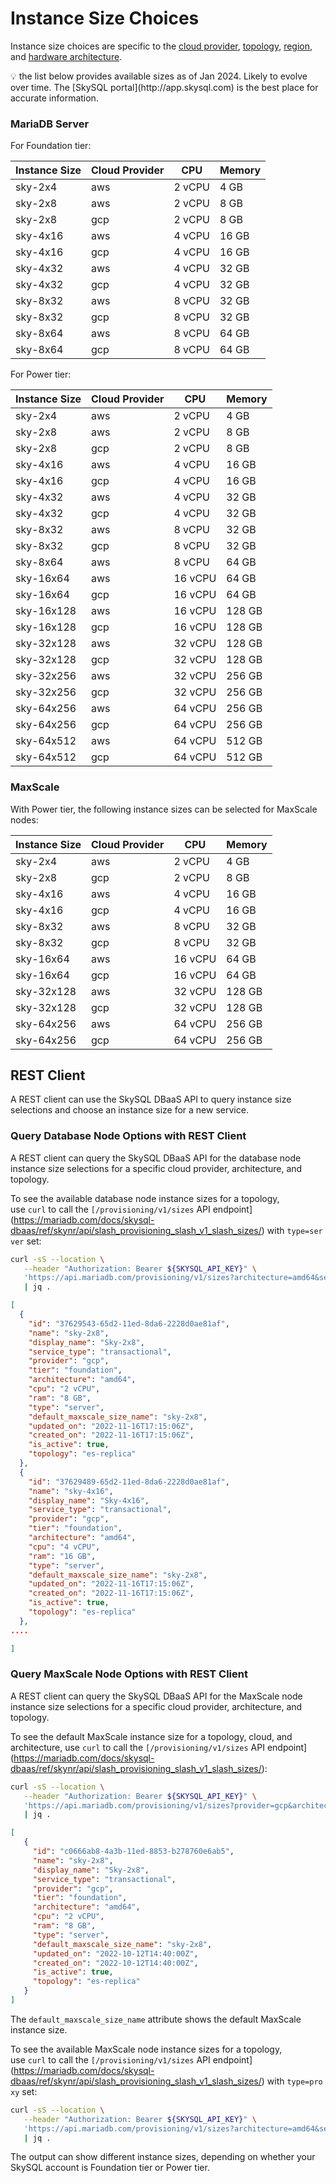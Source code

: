 # Instance Size Choices

Instance size choices are specific to the [cloud provider](https://mariadb.com/docs/skysql-dbaas/ref/skynr/selections/providers/), [topology](https://mariadb.com/docs/skysql-dbaas/ref/skynr/selections/topologies/), [region](https://mariadb.com/docs/skysql-dbaas/ref/skynr/selections/regions/), and [hardware architecture](https://mariadb.com/docs/skysql-dbaas/ref/skynr/selections/architectures/).

<aside>
💡 the list below provides available sizes as of Jan 2024. Likely to evolve over time. The [SkySQL portal](http://app.skysql.com) is the best place for accurate information.

</aside>

### MariaDB Server

For Foundation tier:

| Instance Size | Cloud Provider | CPU | Memory |
| --- | --- | --- | --- |
| sky-2x4 | aws | 2 vCPU | 4 GB |
| sky-2x8 | aws | 2 vCPU | 8 GB |
| sky-2x8 | gcp | 2 vCPU | 8 GB |
| sky-4x16 | aws | 4 vCPU | 16 GB |
| sky-4x16 | gcp | 4 vCPU | 16 GB |
| sky-4x32 | aws | 4 vCPU | 32 GB |
| sky-4x32 | gcp | 4 vCPU | 32 GB |
| sky-8x32 | aws | 8 vCPU | 32 GB |
| sky-8x32 | gcp | 8 vCPU | 32 GB |
| sky-8x64 | aws | 8 vCPU | 64 GB |
| sky-8x64 | gcp | 8 vCPU | 64 GB |

For Power tier:

| Instance Size | Cloud Provider | CPU | Memory |
| --- | --- | --- | --- |
| sky-2x4 | aws | 2 vCPU | 4 GB |
| sky-2x8 | aws | 2 vCPU | 8 GB |
| sky-2x8 | gcp | 2 vCPU | 8 GB |
| sky-4x16 | aws | 4 vCPU | 16 GB |
| sky-4x16 | gcp | 4 vCPU | 16 GB |
| sky-4x32 | aws | 4 vCPU | 32 GB |
| sky-4x32 | gcp | 4 vCPU | 32 GB |
| sky-8x32 | aws | 8 vCPU | 32 GB |
| sky-8x32 | gcp | 8 vCPU | 32 GB |
| sky-8x64 | aws | 8 vCPU | 64 GB |
| sky-16x64 | aws | 16 vCPU | 64 GB |
| sky-16x64 | gcp | 16 vCPU | 64 GB |
| sky-16x128 | aws | 16 vCPU | 128 GB |
| sky-16x128 | gcp | 16 vCPU | 128 GB |
| sky-32x128 | aws | 32 vCPU | 128 GB |
| sky-32x128 | gcp | 32 vCPU | 128 GB |
| sky-32x256 | aws | 32 vCPU | 256 GB |
| sky-32x256 | gcp | 32 vCPU | 256 GB |
| sky-64x256 | aws | 64 vCPU | 256 GB |
| sky-64x256 | gcp | 64 vCPU | 256 GB |
| sky-64x512 | aws | 64 vCPU | 512 GB |
| sky-64x512 | gcp | 64 vCPU | 512 GB |

### **MaxScale**

With Power tier, the following instance sizes can be selected for MaxScale nodes:

| Instance Size | Cloud Provider | CPU | Memory |
| --- | --- | --- | --- |
| sky-2x4 | aws | 2 vCPU | 4 GB |
| sky-2x8 | gcp | 2 vCPU | 8 GB |
| sky-4x16 | aws | 4 vCPU | 16 GB |
| sky-4x16 | gcp | 4 vCPU | 16 GB |
| sky-8x32 | aws | 8 vCPU | 32 GB |
| sky-8x32 | gcp | 8 vCPU | 32 GB |
| sky-16x64 | aws | 16 vCPU | 64 GB |
| sky-16x64 | gcp | 16 vCPU | 64 GB |
| sky-32x128 | aws | 32 vCPU | 128 GB |
| sky-32x128 | gcp | 32 vCPU | 128 GB |
| sky-64x256 | aws | 64 vCPU | 256 GB |
| sky-64x256 | gcp | 64 vCPU | 256 GB |

## REST Client

A REST client can use the SkySQL DBaaS API to query instance size selections and choose an instance size for a new service.

### **Query Database Node Options with REST Client**

A REST client can query the SkySQL DBaaS API for the database node instance size selections for a specific cloud provider, architecture, and topology.

To see the available database node instance sizes for a topology, use `curl` to call the `[/provisioning/v1/sizes` API endpoint](https://mariadb.com/docs/skysql-dbaas/ref/skynr/api/slash_provisioning_slash_v1_slash_sizes/) with `type=server` set:

```bash
curl -sS --location \
   --header "Authorization: Bearer ${SKYSQL_API_KEY}" \
   'https://api.mariadb.com/provisioning/v1/sizes?architecture=amd64&service_type=transactional&provider=gcp&topology=es-replica&type=server' \
   | jq .
```

```json
[
  {
    "id": "37629543-65d2-11ed-8da6-2228d0ae81af",
    "name": "sky-2x8",
    "display_name": "Sky-2x8",
    "service_type": "transactional",
    "provider": "gcp",
    "tier": "foundation",
    "architecture": "amd64",
    "cpu": "2 vCPU",
    "ram": "8 GB",
    "type": "server",
    "default_maxscale_size_name": "sky-2x8",
    "updated_on": "2022-11-16T17:15:06Z",
    "created_on": "2022-11-16T17:15:06Z",
    "is_active": true,
    "topology": "es-replica"
  },
  {
    "id": "37629489-65d2-11ed-8da6-2228d0ae81af",
    "name": "sky-4x16",
    "display_name": "Sky-4x16",
    "service_type": "transactional",
    "provider": "gcp",
    "tier": "foundation",
    "architecture": "amd64",
    "cpu": "4 vCPU",
    "ram": "16 GB",
    "type": "server",
    "default_maxscale_size_name": "sky-2x8",
    "updated_on": "2022-11-16T17:15:06Z",
    "created_on": "2022-11-16T17:15:06Z",
    "is_active": true,
    "topology": "es-replica"
  },
....

]
```

### **Query MaxScale Node Options with REST Client**

A REST client can query the SkySQL DBaaS API for the MaxScale node instance size selections for a specific cloud provider, architecture, and topology.

To see the default MaxScale instance size for a topology, cloud, and architecture, use `curl` to call the `[/provisioning/v1/sizes` API endpoint](https://mariadb.com/docs/skysql-dbaas/ref/skynr/api/slash_provisioning_slash_v1_slash_sizes/):

```bash
curl -sS --location \
   --header "Authorization: Bearer ${SKYSQL_API_KEY}" \
   'https://api.mariadb.com/provisioning/v1/sizes?provider=gcp&architecture=amd64&topology=es-replica' \
   | jq .
```

```json
[
   {
     "id": "c0666ab8-4a3b-11ed-8853-b278760e6ab5",
     "name": "sky-2x8",
     "display_name": "Sky-2x8",
     "service_type": "transactional",
     "provider": "gcp",
     "tier": "foundation",
     "architecture": "amd64",
     "cpu": "2 vCPU",
     "ram": "8 GB",
     "type": "server",
     "default_maxscale_size_name": "sky-2x8",
     "updated_on": "2022-10-12T14:40:00Z",
     "created_on": "2022-10-12T14:40:00Z",
     "is_active": true,
     "topology": "es-replica"
   }
]
```

The `default_maxscale_size_name` attribute shows the default MaxScale instance size.

To see the available MaxScale node instance sizes for a topology, use `curl` to call the `[/provisioning/v1/sizes` API endpoint](https://mariadb.com/docs/skysql-dbaas/ref/skynr/api/slash_provisioning_slash_v1_slash_sizes/) with `type=proxy` set:

```bash
curl -sS --location \
   --header "Authorization: Bearer ${SKYSQL_API_KEY}" \
   'https://api.mariadb.com/provisioning/v1/sizes?architecture=amd64&service_type=transactional&provider=gcp&topology=es-replica&type=proxy' \
   | jq .
```

The output can show different instance sizes, depending on whether your SkySQL account is Foundation tier or Power tier.